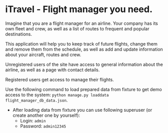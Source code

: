 ﻿# iTravel - Flight manager you need.


Imagine that you are a flight manager for an airline. Your company has its own fleet and crew, as well as a list of routes to frequent and popular destinations. 

This application will help you to keep track of future flights, change them and remove them from the schedule, as well as add and update information about your aircraft, routes and crew. 

Unregistered users of the site have access to general information about the airline, as well as a page with contact details. 

Registered users get access to manage their flights.

Use the following command to load prepared data from fixture to get demo access to the system:
  `python manage.py loaddata flight_manager_db_data.json`.
- After loading data from fixture you can use following superuser (or create another one by yourself):
  - Login: `admin`
  - Password: `admin12345`

